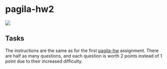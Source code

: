 # pagila-hw2
[![](https://github.com/KaranGoel1/pagila-hw2/workflows/tests/badge.svg)](https://github.com/KaranGoel1/pagila-hw2/actions?query=workflow%3Atests)

## Tasks

The instructions are the same as for the first [pagila-hw](https://github.com/mikeizbicki/pagila-hw) assignment.
There are half as many questions, and each question is worth 2 points instead of 1 point due to their increased difficulty.
